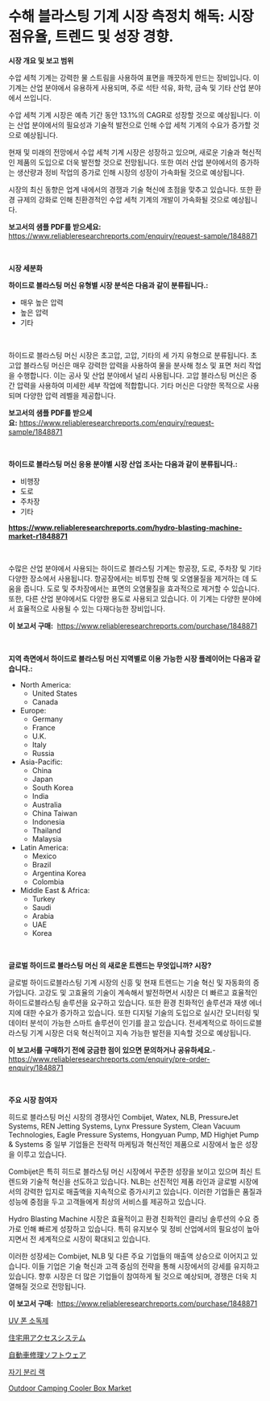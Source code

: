 <p><h1>수해 블라스팅 기계 시장 측정치 해독: 시장 점유율, 트렌드 및 성장 경향.</h1></p><p><strong>시장 개요 및 보고 범위</strong></p>
<p><p>수압 세척 기계는 강력한 물 스트림을 사용하여 표면을 깨끗하게 만드는 장비입니다. 이 기계는 산업 분야에서 유용하게 사용되며, 주로 석탄 석유, 화학, 금속 및 기타 산업 분야에서 쓰입니다.</p><p>수압 세척 기계 시장은 예측 기간 동안 13.1%의 CAGR로 성장할 것으로 예상됩니다. 이는 산업 분야에서의 필요성과 기술적 발전으로 인해 수압 세척 기계의 수요가 증가할 것으로 예상됩니다.</p><p>현재 및 미래의 전망에서 수압 세척 기계 시장은 성장하고 있으며, 새로운 기술과 혁신적인 제품의 도입으로 더욱 발전할 것으로 전망됩니다. 또한 여러 산업 분야에서의 증가하는 생산량과 정비 작업의 증가로 인해 시장의 성장이 가속화될 것으로 예상됩니다.</p><p>시장의 최신 동향은 업계 내에서의 경쟁과 기술 혁신에 초점을 맞추고 있습니다. 또한 환경 규제의 강화로 인해 친환경적인 수압 세척 기계의 개발이 가속화될 것으로 예상됩니다.</p></p>
<p><strong>보고서의 샘플 PDF를 받으세요:</strong> <a href="https://www.reliableresearchreports.com/enquiry/request-sample/1848871">https://www.reliableresearchreports.com/enquiry/request-sample/1848871</a></p>
<p>&nbsp;</p>
<p><strong>시장 세분화</strong></p>
<p><strong>하이드로 블라스팅 머신 유형별 시장 분석은 다음과 같이 분류됩니다.:</strong></p>
<p><ul><li>매우 높은 압력</li><li>높은 압력</li><li>기타</li></ul></p>
<p>&nbsp;</p>
<p><p>하이드로 블라스팅 머신 시장은 초고압, 고압, 기타의 세 가지 유형으로 분류됩니다. 초고압 블라스팅 머신은 매우 강력한 압력을 사용하여 물을 분사해 청소 및 표면 처리 작업을 수행합니다. 이는 공사 및 산업 분야에서 널리 사용됩니다. 고압 블라스팅 머신은 중간 압력을 사용하여 미세한 세부 작업에 적합합니다. 기타 머신은 다양한 목적으로 사용되며 다양한 압력 레벨을 제공합니다.</p></p>
<p><strong>보고서의 샘플 PDF를 받으세요:</strong>&nbsp;<a href="https://www.reliableresearchreports.com/enquiry/request-sample/1848871">https://www.reliableresearchreports.com/enquiry/request-sample/1848871</a></p>
<p>&nbsp;</p>
<p><strong> 하이드로 블라스팅 머신 응용 분야별 시장 산업 조사는 다음과 같이 분류됩니다.:</strong></p>
<p><ul><li>비행장</li><li>도로</li><li>주차장</li><li>기타</li></ul></p>
<p><strong><a href="https://www.reliableresearchreports.com/hydro-blasting-machine-market-r1848871">https://www.reliableresearchreports.com/hydro-blasting-machine-market-r1848871</a></strong></p>
<p>&nbsp;</p>
<p><p>수많은 산업 분야에서 사용되는 하이드로 블라스팅 기계는 항공장, 도로, 주차장 및 기타 다양한 장소에서 사용됩니다. 항공장에서는 비투빔 잔해 및 오염물질을 제거하는 데 도움을 줍니다. 도로 및 주차장에서는 표면의 오염물질을 효과적으로 제거할 수 있습니다. 또한, 다른 산업 분야에서도 다양한 용도로 사용되고 있습니다. 이 기계는 다양한 분야에서 효율적으로 사용될 수 있는 다재다능한 장비입니다.</p></p>
<p><strong>이 보고서 구매:</strong>&nbsp; <a href="https://www.reliableresearchreports.com/purchase/1848871">https://www.reliableresearchreports.com/purchase/1848871</a></p>
<p>&nbsp;</p>
<p><strong>지역 측면에서 하이드로 블라스팅 머신 지역별로 이용 가능한 시장 플레이어는 다음과 같습니다.:</strong></p>
<p><ul>
    <li>
        North America:
        <ul>
            <li>United States</li>
            <li>Canada</li>
        </ul>
    </li>
    <li>
        Europe:
        <ul>
            <li>Germany</li>
            <li>France</li>
            <li>U.K.</li>
            <li>Italy</li>
            <li>Russia</li>
        </ul>
    </li>
    <li>
        Asia-Pacific:
        <ul>
            <li>China</li>
            <li>Japan</li>
            <li>South Korea</li>
            <li>India</li>
            <li>Australia</li>
            <li>China Taiwan</li>
            <li>Indonesia</li>
            <li>Thailand</li>
            <li>Malaysia</li>
        </ul>
    </li>
    <li>
        Latin America:
        <ul>
            <li>Mexico</li>
            <li>Brazil</li>
            <li>Argentina Korea</li>
            <li>Colombia</li>
        </ul>
    </li>
    <li>
        Middle East & Africa:
        <ul>
            <li>Turkey</li>
            <li>Saudi</li>
            <li>Arabia</li>
            <li>UAE</li>
            <li>Korea</li>
        </ul>
    </li>
    </ul></p>
<p>&nbsp;</p>
<p><strong>글로벌 하이드로 블라스팅 머신 의 새로운 트렌드는 무엇입니까? 시장?</strong></p>
<p><p>글로벌 하이드로블라스팅 기계 시장의 신흥 및 현재 트렌드는 기술 혁신 및 자동화의 증가입니다. 고강도 및 고효율의 기술이 계속해서 발전하면서 시장은 더 빠르고 효율적인 하이드로블라스팅 솔루션을 요구하고 있습니다. 또한 환경 친화적인 솔루션과 재생 에너지에 대한 수요가 증가하고 있습니다. 또한 디지털 기술의 도입으로 실시간 모니터링 및 데이터 분석이 가능한 스마트 솔루션이 인기를 끌고 있습니다. 전세계적으로 하이드로블라스팅 기계 시장은 더욱 혁신적이고 지속 가능한 발전을 지속할 것으로 예상됩니다.</p></p>
<p><strong>이 보고서를 구매하기 전에 궁금한 점이 있으면 문의하거나 공유하세요.</strong>- <a href="https://www.reliableresearchreports.com/enquiry/pre-order-enquiry/1848871">https://www.reliableresearchreports.com/enquiry/pre-order-enquiry/1848871</a></p>
<p>&nbsp;</p>
<p><strong>주요 시장 참여자</strong></p>
<p><p>히드로 블라스팅 머신 시장의 경쟁사인 Combijet, Watex, NLB, PressureJet Systems, REN Jetting Systems, Lynx Pressure System, Clean Vacuum Technologies, Eagle Pressure Systems, Hongyuan Pump, MD Highjet Pump & Systems 중 일부 기업들은 전략적 마케팅과 혁신적인 제품으로 시장에서 높은 성장을 이루고 있습니다. </p><p>Combijet은 특히 히드로 블라스팅 머신 시장에서 꾸준한 성장을 보이고 있으며 최신 트렌드와 기술적 혁신을 선도하고 있습니다. NLB는 선진적인 제품 라인과 글로벌 시장에서의 강력한 입지로 매출액을 지속적으로 증가시키고 있습니다. 이러한 기업들은 품질과 성능에 중점을 두고 고객들에게 최상의 서비스를 제공하고 있습니다.</p><p>Hydro Blasting Machine 시장은 효율적이고 환경 친화적인 클리닝 솔루션의 수요 증가로 인해 빠르게 성장하고 있습니다. 특히 유지보수 및 정비 산업에서의 필요성이 높아지면서 전 세계적으로 시장이 확대되고 있습니다. </p><p>이러한 성장세는 Combijet, NLB 및 다른 주요 기업들의 매출액 상승으로 이어지고 있습니다. 이들 기업은 기술 혁신과 고객 중심의 전략을 통해 시장에서의 강세를 유지하고 있습니다. 향후 시장은 더 많은 기업들이 참여하게 될 것으로 예상되며, 경쟁은 더욱 치열해질 것으로 전망됩니다.</p></p>
<p><strong>이 보고서 구매:</strong>&nbsp;&nbsp;<a href="https://www.reliableresearchreports.com/purchase/1848871">https://www.reliableresearchreports.com/purchase/1848871</a></p>
<p><p><a href="https://github.com/KellyLyncyh543964/Market-Research-Report-List-1/blob/main/865492166961.md">UV 폰 소독제</a></p><p><a href="https://github.com/DanykaKilback/Market-Research-Report-List-1/blob/main/881950369204.md">住宅用アクセスシステム</a></p><p><a href="https://github.com/mohamedbakry57/Market-Research-Report-List-3/blob/main/574597169205.md">自動車修理ソフトウェア</a></p><p><a href="https://github.com/rcabello548/Market-Research-Report-List-1/blob/main/295657566962.md">자기 분리 랙</a></p><p><a href="https://issuu.com/reportprime-2/docs/outdoor-camping-cooler-box-market-size-2030.pptx">Outdoor Camping Cooler Box Market</a></p></p>